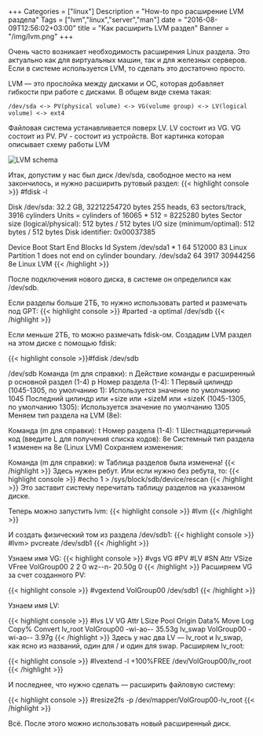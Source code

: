 +++
Categories = ["linux"]
Description = "How-to про расширение LVM раздела"
Tags = ["lvm","linux","server","man"]
date = "2016-08-09T12:56:02+03:00"
title = "Как расширить LVM раздел"
Banner = "/img/lvm.png"
+++

Очень часто возникает необходимость расширения Linux раздела. Это актуально как для виртуальных машин, так и для железных серверов. Если в системе используется LVM, то сделать это достаточно просто.

<!--more-->

LVM — это прослойка между дисками и ОС, которая добавляет гибкости при работе с дисками.
В общем виде схема такая:

`/dev/sda <-> PV(physical volume) <-> VG(volume group) <-> LV(logical volume) <-> ext4`

Файловая система устанавливается поверх LV. LV состоит из VG. VG состоит из PV. PV - состоит из устройств.
Вот картинка которая описывает схему работы LVM


![LVM schema](/img/lvm_schema.png)


Итак, допустим у нас был диск /dev/sda, свободное место на нем закончилось, и нужно расширить рутовый раздел:
{{< highlight console >}}
#fdisk -l

Disk /dev/sda: 32.2 GB, 32212254720 bytes
255 heads, 63 sectors/track, 3916 cylinders
Units = cylinders of 16065 * 512 = 8225280 bytes
Sector size (logical/physical): 512 bytes / 512 bytes
I/O size (minimum/optimal): 512 bytes / 512 bytes
Disk identifier: 0x00037385

   Device Boot      Start         End      Blocks   Id  System
/dev/sda1   *           1          64      512000   83  Linux
Partition 1 does not end on cylinder boundary.
/dev/sda2              64        3917    30944256   8e  Linux LVM
{{< /highlight >}}

После подключения нового диска, в системе он определился как /dev/sdb.

Если разделы больше 2ТБ, то нужно использовать parted и размечать под GPT:
{{< highlight console >}}
#parted -a optimal /dev/sdb
{{< /highlight >}}

Если меньше 2ТБ, то можно размечать fdisk-ом. Создадим LVM раздел на этом диске с помощью fdisk:

{{< highlight console >}}#fdisk /dev/sdb

 /dev/sdb
Команда (m для справки): n
Действие команды
   e   расширенный
   p   основной раздел (1-4)
p
Номер раздела (1-4): 1
Первый цилиндр (1045-1305, по умолчанию 1):
Используется значение по умолчанию 1045
Последний цилиндр или +size или +sizeM или +sizeK (1045-1305, по умолчанию
1305):
Используется значение по умолчанию 1305
Меняем тип раздела на LVM (8e):

Команда (m для справки): t
Номер раздела (1-4): 1
Шестнадцатеричный код (введите L для получения списка кодов): 8e
Системный тип раздела 1 изменен на 8e (Linux LVM)
Сохраняем изменения:

Команда (m для справки): w
Таблица разделов была изменена!
{{< /highlight >}}
Здесь нужен ребут. Или если нужно без ребута, то:
{{< highlight console >}}
#echo 1 > /sys/block/sdb/device/rescan
{{< /highlight >}}
Это заставит систему перечитать таблицу разделов на указанном диске.

Теперь можно запустить lvm:
{{< highlight console >}}
#lvm
{{< /highlight >}}

И создать физический том из раздела /dev/sdb1:
{{< highlight console >}}
#lvm> pvcreate /dev/sdb1
{{< /highlight >}}

Узнаем имя VG:
{{< highlight console >}}
#vgs
  VG                #PV #LV #SN Attr   VSize  VFree
  VolGroup00         2   2   0 wz--n- 20.50g    0
{{< /highlight >}}
Расширяем VG за счет созданного PV:

{{< highlight console >}}
#vgextend VolGroup00 /dev/sdb1
{{< /highlight >}}

Узнаем имя LV:

{{< highlight console >}}
#lvs
  LV      VG                Attr     LSize  Pool Origin Data%  Move Log Copy%  Convert
  lv_root VolGroup00 -wi-ao-- 35.53g
  lv_swap VolGroup00 -wi-ao--  3.97g
 {{< /highlight >}}
Здесь у нас два LV — lv_root и lv_swap, как ясно из названий, один для / и один для swap.
Расширяем lv_root:

{{< highlight console >}}
#lvextend -l +100%FREE /dev/VolGroup00/lv_root
{{< /highlight >}}

И последнее, что нужно сделать — расширить файловую систему:

{{< highlight console >}}
#resize2fs -p /dev/mapper/VolGroup00-lv_root
{{< /highlight >}}

Всё. После этого можно использовать новый расширенный диск.
